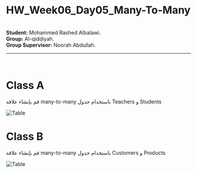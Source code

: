 # HW_Week06_Day05_Many-To-Many

<br />
<b> Student:</b>  Mohammed Rashed Albalawi.
<br />
<b> Group:</b>  Al-qiddiyah.
<br />
<b> Group Supervisor:</b>  Noorah Abdullah.


<br />
<hr />
<br />


# Class A
قم بإنشاء علاقة many-to-many باستخدام جدول Teachers و Students 


![Table](https://uc1974686d6dae5dfe28dd83b23a.previews.dropboxusercontent.com/p/thumb/ABKQyUn-CNNRpArO9VuKgTufsFPYXF_v9C55QC8JXrefOtos6O4CEgO-SQ7Pno6KNhydNBxO-upPNLOrYl2XGv38Uzl3VzUW3XFZxcd4NmeB6icX_BhpReobNQaB0islfQf5OONKBMGISR60N9XYyHr_KSMSwBw8740_NWLFHbxy0zydDT4J03XN6Eb-fDp416Fv2dH-Tpi02PbGjo6OylLvVmSA35i7pgLn3qE3XPkBjSOCa6OL7MikjQS8vOFjkJTt1L1HAS25DqgSTViHt0vZw4e6B_rcdA4WcFG7IVDI6_Ug04Lh107p5lw5VmaHPxC-vBkAbGlW86-0kN0mPNvebBxano6ystBAzvDm-M7BfkFSVp3G4K_555wBk5C4L1edrO9DkIG2nrOc9YhIAoUafrv9ofRGR8ifqAozzD3s_A/p.png)

# Class B

قم بإنشاء علاقة many-to-many باستخدام جدول Customers و Products

![Table](https://uc86a7d58364ec1589a96e0f5c1d.previews.dropboxusercontent.com/p/thumb/ABKLh1_yF_ab35risW4KhJNuZxQrWJk63x0kazBqHAFRdVNj_KP2udnwkMNTiDnvYnew2U3UjLWJhOJyu-1sggf-369HdK8vAvOU9nMk1EME4rRKIn7zRGySNL1nlzWMjR_iW8JRP7cgCJuUKC6aTm6X1dchUH0WA2LxFg3S2FPwZ8ROXwLWgae2O1wMXkcGeKUEmug9d65omGd-k_mtjSx-Ssx3rc28avlRApos5HC6YZcAMVaymUrP8jdpKDShr1PWXROvTLGHnxAl1dIdPetxOhVwt2Lur6S3Gv7kLxXo0P8qsR0eqbCpUGNAipS1PPR-5AW1VjKnTGLr9xSKa0y1D74ViJeK-XDZBpweTbOARZnPqm-z1yHcGlAbGtJ82-9yBeUnHEEi43o9M0uUjV4H/p.png)
